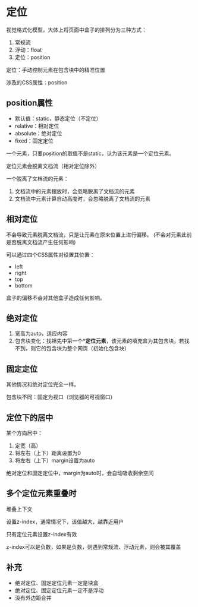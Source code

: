# 定位

视觉格式化模型，大体上将页面中盒子的排列分为三种方式：

1. 常规流
2. 浮动：float
3. 定位：position

定位：手动控制元素在包含块中的精准位置

涉及的CSS属性：position

## position属性

- 默认值：static，静态定位（不定位）
- relative：相对定位
- absolute：绝对定位
- fixed：固定定位

一个元素，只要position的取值不是static，认为该元素是一个定位元素。

定位元素会脱离文档流（相对定位除外）

一个脱离了文档流的元素：

1. 文档流中的元素摆放时，会忽略脱离了文档流的元素
2. 文档流中元素计算自动高度时，会忽略脱离了文档流的元素

## 相对定位

不会导致元素脱离文档流，只是让元素在原来位置上进行偏移。
(不会对元素此前是否脱离文档流产生任何影响)

可以通过四个CSS属性对设置其位置：

- left
- right
- top
- bottom

盒子的偏移不会对其他盒子造成任何影响。

## 绝对定位

1. 宽高为auto，适应内容
2. 包含块变化：找祖先中第一个***定位元素**，该元素的填充盒为其包含块。若找不到，则它的包含块为整个网页（初始化包含块）

## 固定定位

其他情况和绝对定位完全一样。

包含块不同：固定为视口（浏览器的可视窗口）


## 定位下的居中

某个方向居中：

1. 定宽（高）
2. 将左右（上下）距离设置为0
3. 将左右（上下）margin设置为auto

绝对定位和固定定位中，margin为auto时，会自动吸收剩余空间

## 多个定位元素重叠时

堆叠上下文

设置z-index，通常情况下，该值越大，越靠近用户

只有定位元素设置z-index有效

z-index可以是负数，如果是负数，则遇到常规流、浮动元素，则会被其覆盖

## 补充

- 绝对定位、固定定位元素一定是块盒
- 绝对定位、固定定位元素一定不是浮动
- 没有外边距合并